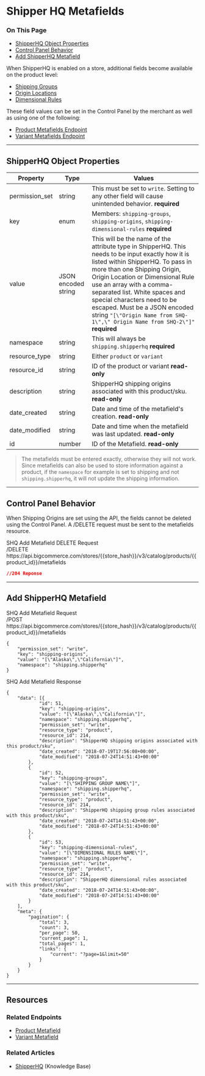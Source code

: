 <h1>Shipper HQ Metafields</h1>
<div class="otp" id="no-index">
	<h3> On This Page </h3>
	<ul>
        <li><a href="#shipper-hq-object-properties">ShipperHQ Object Properties</a></li>
        <li><a href="#control-panel-behavior">Control Panel Behavior</a></li>
        <li><a href="#add-shipperhq-metafield">Add ShipperHQ Metafield</a></li>
	</ul>
</div>

When ShipperHQ is enabled on a store, additional fields become available on the product level:
* [Shipping Groups](https://support.bigcommerce.com/s/article/ShipperHQ#ship-groups)
* [Origin Locations](https://support.bigcommerce.com/s/article/ShipperHQ#origin-loc)
* [Dimensional Rules](https://support.bigcommerce.com/s/article/ShipperHQ#dim-rules) 

These field values can be set in the Control Panel by the merchant as well as using one of the following:
* [Product Metafields Endpoint](/api-reference/catalog/catalog-api/product-metafields/createproductmetafield)
* [Variant Metafields Endpoint](https://developer.bigcommerce.com/api-reference/catalog/catalog-api/product-variants-metafields/createvariantmetafield)

---

<a href='#shipper-hq-object-properties' aria-hidden='true' class='block-anchor'  id='shipper-hq-object-properties'><i aria-hidden='true' class='linkify icon'></i></a>

## ShipperHQ Object Properties

| Property | Type | Values |
|---|---|---|
| permission_set | string | This must be set to `write`. Setting to any other field will cause unintended behavior. **required** |
| key | enum | Members: `shipping-groups`, `shipping-origins`, `shipping-dimensional-rules` **required** |
| value | JSON encoded string | This will be the name of the attribute type in ShipperHQ. This needs to be input exactly how it is listed within ShipperHQ. To pass in more than one Shipping Origin, Origin Location or Dimensional Rule use an array with a comma-separated list. White spaces and special characters need to be escaped. Must be a JSON encoded string `"[\"Origin Name from SHQ-1\",\" Origin Name from SHQ-2\"]"` **required** |
| namespace | string | This will always be `shipping.shipperhq` **required** |
| resource_type | string | Either `product` or `variant` |
| resource_id | string | ID of the product or variant **read-only** |
| description | string | ShipperHQ shipping origins associated with this product/sku. **read-only** |
| date_created | string | Date and time of the metafield's creation. **read-only** |
| date_modified | string | Date and time when the metafield was last updated. **read-only** |
| id | number | ID of the Metafield. **read-only** |

<div class="HubBlock--callout">
<div class="CalloutBlock--warning">
<div class="HubBlock-content">
    
<!-- theme: warning -->

> The metafields must be entered exactly, otherwise they will not work. Since metafields can also be used to store information against a product, if the <code>namespace</code> for example is set to shipping and not <code>shipping.shipperhq</code>, it will not update the shipping information.

</div>
</div>
</div>

---

<a href='#control-panel-behavior' aria-hidden='true' class='block-anchor'  id='control-panel-behavior'><i aria-hidden='true' class='linkify icon'></i></a>

## Control Panel Behavior

When Shipping Origins are set using the API, the fields cannot be deleted using the Control Panel. A /DELETE request must be sent to the metafields resource.

<div class="HubBlock-header">
    <div class="HubBlock-header-title flex items-center">
        <div class="HubBlock-header-name">SHQ Add Metafield DELETE Request</div>
    </div><div class="HubBlock-header-subtitle">/DELETE https://api.bigcommerce.com/stores/{{store_hash}}/v3/catalog/products/{{product_id}}/metafields</div>
</div>

<!--
title: "SHQ Add Metafield DELETE Request"
subtitle: "/DELETE https://api.bigcommerce.com/stores/{{store_hash}}/v3/catalog/products/{{product_id}}/metafields"
lineNumbers: true
-->

```json
//204 Reponse
```

---

<a href='#add-shipperhq-metafield' aria-hidden='true' class='block-anchor'  id='add-shipperhq-metafield'><i aria-hidden='true' class='linkify icon'></i></a>

## Add ShipperHQ Metafield

<div class="HubBlock-header">
    <div class="HubBlock-header-title flex items-center">
        <div class="HubBlock-header-name">SHQ Add Metafield Request</div>
    </div><div class="HubBlock-header-subtitle">/POST https://api.bigcommerce.com/stores/{{store_hash}}/v3/catalog/products/{{product_id}}/metafields</div>
</div>

<!--
title: "SHQ Add Metafield Request"
subtitle: "/POST https://api.bigcommerce.com/stores/{{store_hash}}/v3/catalog/products/{{product_id}}/metafields"
lineNumbers: true
-->

```
{
	"permission_set": "write",
	"key": "shipping-origins",
	"value": "[\"Alaska\",\"California\"]",
	"namespace": "shipping.shipperhq"
}
```

<div class="HubBlock-header">
    <div class="HubBlock-header-title flex items-center">
        <div class="HubBlock-header-name">SHQ Add Metafield Response</div>
    </div><div class="HubBlock-header-subtitle"></div>
</div>

<!--
title: "SHQ Add Metafield Response"
subtitle: ""
lineNumbers: true
-->

```
{
	"data": [{
			"id": 51,
			"key": "shipping-origins",
			"value": "[\"Alaska\",\"California\"]",
			"namespace": "shipping.shipperhq",
			"permission_set": "write",
			"resource_type": "product",
			"resource_id": 214,
			"description": "ShipperHQ shipping origins associated with this product/sku",
			"date_created": "2018-07-19T17:56:08+00:00",
			"date_modified": "2018-07-24T14:51:43+00:00"
		},
		{
			"id": 52,
			"key": "shipping-groups",
			"value": "[\"SHIPPING GROUP NAME\"]",
			"namespace": "shipping.shipperhq",
			"permission_set": "write",
			"resource_type": "product",
			"resource_id": 214,
			"description": "ShipperHQ shipping group rules associated with this product/sku",
			"date_created": "2018-07-24T14:51:43+00:00",
			"date_modified": "2018-07-24T14:51:43+00:00"
		},
		{
			"id": 53,
			"key": "shipping-dimensional-rules",
			"value": "[\"DIMENSIONAL RULES NAME\"]",
			"namespace": "shipping.shipperhq",
			"permission_set": "write",
			"resource_type": "product",
			"resource_id": 214,
			"description": "ShipperHQ dimensional rules associated with this product/sku",
			"date_created": "2018-07-24T14:51:43+00:00",
			"date_modified": "2018-07-24T14:51:43+00:00"
		}
	],
	"meta": {
		"pagination": {
			"total": 3,
			"count": 3,
			"per_page": 50,
			"current_page": 1,
			"total_pages": 1,
			"links": {
				"current": "?page=1&limit=50"
			}
		}
	}
}
```

---

## Resources
### Related Endpoints
* [Product Metafield](https://developer.bigcommerce.com/api-reference/catalog/catalog-api/product-metafields/createproductmetafield)
* [Variant Metafield](https://developer.bigcommerce.com/api-reference/catalog/catalog-api/product-variants-metafields/createvariantmetafield)
### Related Articles
* [ShipperHQ](https://www.bigcommerce.com/apps/shipperhq/?search=shipper%20hq) (Knowledge Base)


